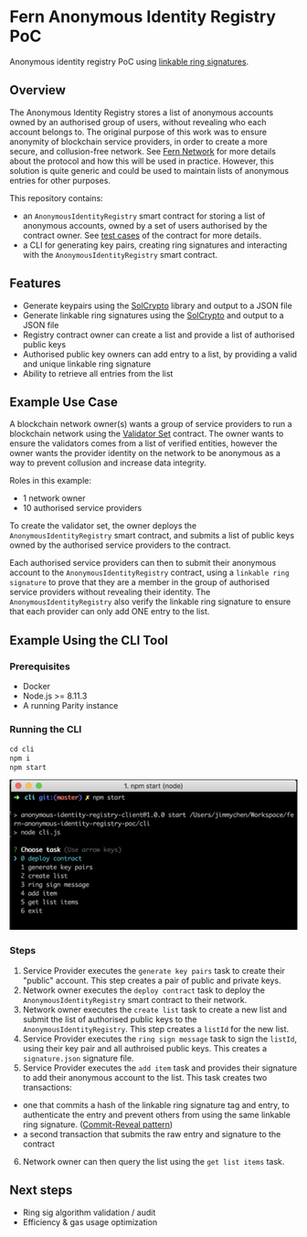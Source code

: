 # Fern Anonymous Identity Registry PoC
Anonymous identity registry PoC using [linkable ring signatures](https://eprint.iacr.org/2004/027.pdf).

## Overview
The Anonymous Identity Registry stores a list of anonymous accounts owned by an authorised group of users, without revealing who each account belongs to. The original purpose of this work was to ensure anonymity of blockchain service providers, in order to create a more secure, and collusion-free network. See [Fern Network](https://www.fern.network/) for more details about the protocol and how this will be used in practice. However, this solution is quite generic and could be used to maintain lists of anonymous entries for other purposes.

This repository contains:
- an `AnonymousIdentityRegistry` smart contract for storing a list of anonymous accounts, owned by a set of users authorised by the contract owner. See [test cases](truffle/test/AnonymousIdentityRegistry.js) of the contract for more details.
- a CLI for generating key pairs, creating ring signatures and interacting with the `AnonymousIdentityRegistry` smart contract.

## Features
- Generate keypairs using the [SolCrypto](https://github.com/HarryR/solcrypto) library and output to a JSON file
- Generate linkable ring signatures using the [SolCrypto](https://github.com/HarryR/solcrypto) and output to a JSON file
- Registry contract owner can create a list and provide a list of authorised public keys
- Authorised public key owners can add entry to a list, by providing a valid and unique linkable ring signature
- Ability to retrieve all entries from the list

## Example Use Case
A blockchain network owner(s) wants a group of service providers to run a blockchain network using the [Validator Set](https://wiki.parity.io/Validator-Set) contract. The owner wants to ensure the validators comes from a list of verified entities, however the owner wants the provider identity on the network to be anonymous as a way to prevent collusion and increase data integrity.

Roles in this example:
- 1 network owner
- 10 authorised service providers

To create the validator set, the owner deploys the `AnonymousIdentityRegistry` smart contract, and submits a list of public keys owned by the authorised service providers to the contract.

Each authorised service providers can then to submit their anonymous account to the `AnonymousIdentityRegistry` contract, using a `linkable ring signature` to prove that they are a member in the group of authorised service providers without revealing their identity. The `AnonymousIdentityRegistry` also verify the linkable ring signature to ensure that each provider can only add ONE entry to the list.

## Example Using the CLI Tool
### Prerequisites
- Docker
- Node.js >= 8.11.3
- A running Parity instance

### Running the CLI
```
cd cli
npm i
npm start
```

![CLI screenshot](cli-screenshot.png)

### Steps
1. Service Provider executes the `generate key pairs` task to create their "public" account. This step creates a pair of public and private keys.
2. Network owner executes the `deploy contract` task to deploy the `AnonymousIdentityRegistry` smart contract to their network.
3. Network owner executes the `create list` task to create a new list and submit the list of authorised public keys to the `AnonymousIdentityRegistry`. This step creates a `listId` for the new list.
4. Service Provider executes the `ring sign message` task to sign the `listId`, using their key pair and all authroised public keys. This creates a `signature.json` signature file.
5. Service Provider executes the `add item` task and provides their signature to add their anonymous account to the list. This task creates two transactions:
  - one that commits a hash of the linkable ring signature tag and entry, to authenticate the entry and prevent others from using the same linkable ring signature. ([Commit-Reveal pattern](https://karl.tech/learning-solidity-part-2-voting/))
  - a second transaction that submits the raw entry and signature to the contract
6. Network owner can then query the list using the `get list items` task.

## Next steps
- Ring sig algorithm validation / audit
- Efficiency & gas usage optimization

